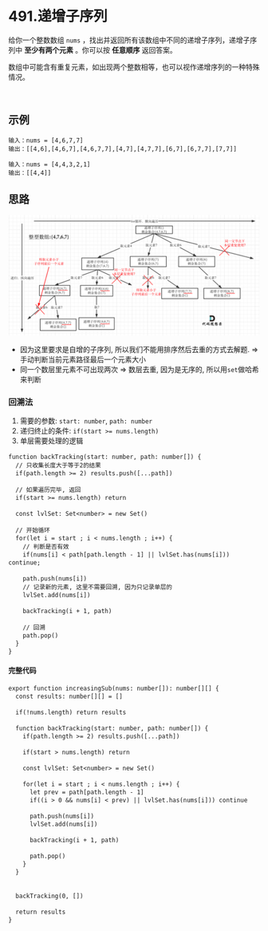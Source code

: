 # 491.递增子序列 

给你一个整数数组 `nums` ，找出并返回所有该数组中不同的递增子序列，递增子序列中 **至少有两个元素** 。你可以按 **任意顺序** 返回答案。

数组中可能含有重复元素，如出现两个整数相等，也可以视作递增序列的一种特殊情况。

 
## 示例
```
输入：nums = [4,6,7,7]
输出：[[4,6],[4,6,7],[4,6,7,7],[4,7],[4,7,7],[6,7],[6,7,7],[7,7]]
```
```
输入：nums = [4,4,3,2,1]
输出：[[4,4]]
```

## 思路

![491](../../static/img/back-tracking/increasing-subsequences.png)

* 因为这里要求是自增的子序列, 所以我们不能用排序然后去重的方式去解题. => 手动判断当前元素路径最后一个元素大小
* 同一个数层里元素不可出现两次 => 数层去重, 因为是无序的, 所以用`set`做哈希来判断 

### 回溯法
1. 需要的参数: `start: number`, `path: number`
2. 递归终止的条件: `if(start >= nums.length)`
3. 单层需要处理的逻辑 
  ```
  function backTracking(start: number, path: number[]) {
    // 只收集长度大于等于2的结果 
    if(path.length >= 2) results.push([...path])

    // 如果遍历完毕, 返回 
    if(start >= nums.length) return 

    const lvlSet: Set<number> = new Set()

    // 开始循环 
    for(let i = start ; i < nums.length ; i++) {
      // 判断是否有效
      if(nums[i] < path[path.length - 1] || lvlSet.has(nums[i])) continue;  

      path.push(nums[i])
      // 记录新的元素, 这里不需要回溯, 因为只记录单层的
      lvlSet.add(nums[i])

      backTracking(i + 1, path)

      // 回溯 
      path.pop() 
    }
  }
  ```

#### 完整代码
```
export function increasingSub(nums: number[]): number[][] {
  const results: number[][] = []

  if(!nums.length) return results

  function backTracking(start: number, path: number[]) {
    if(path.length >= 2) results.push([...path])

    if(start > nums.length) return 

    const lvlSet: Set<number> = new Set()

    for(let i = start ; i < nums.length ; i++) {
      let prev = path[path.length - 1]
      if((i > 0 && nums[i] < prev) || lvlSet.has(nums[i])) continue

      path.push(nums[i])
      lvlSet.add(nums[i])

      backTracking(i + 1, path)

      path.pop()
    }
  }


  backTracking(0, [])

  return results
}
```



